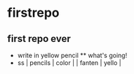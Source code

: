 # firstrepo
## first repo ever

* write in yellow pencil
** what's going!
* ss
| pencils | color |
| fanten  | yello |
